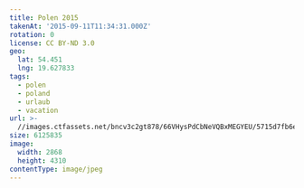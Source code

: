 ```yaml
---
title: Polen 2015
takenAt: '2015-09-11T11:34:31.000Z'
rotation: 0
license: CC BY-ND 3.0
geo:
  lat: 54.451
  lng: 19.627833
tags:
  - polen
  - poland
  - urlaub
  - vacation
url: >-
  //images.ctfassets.net/bncv3c2gt878/66VHysPdCbNeVQBxMEGYEU/5715d7fb6e1da6120bad4d89c7972165/polen-2015_25862703531_o
size: 6125835
image:
  width: 2868
  height: 4310
contentType: image/jpeg
---
```


